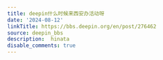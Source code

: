 ```yaml
---
title: deepin什么时候来西安办活动呀
date: '2024-08-12'
linkTitle: https://bbs.deepin.org/en/post/276462
source: deepin_bbs
description:  hinata 
disable_comments: true
---
```



